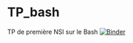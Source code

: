 # TP_bash
TP de première NSI sur le Bash
[![Binder](https://mybinder.org/badge_logo.svg)](https://mybinder.org/v2/gh/mikeleyeti/TP_bash/master)
